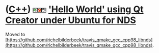 # ([C++](Cpp.md)) ![Qt Creator](PicQtCreator.png)![Ubuntu](PicUbuntu.png)![NDS](PicNds.png) ['Hello World' using Qt Creator under Ubuntu for NDS](CppHelloWorldQtCreatorUbuntuNds.md)

Moved to [https://github.com/richelbilderbeek/travis_qmake_gcc_cpp98_libnds](https://github.com/richelbilderbeek/travis_qmake_gcc_cpp98_libnds).